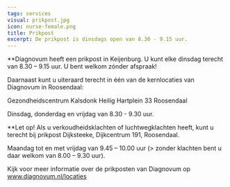 ```yaml
---
tags: services
visual: prikpost.jpg
icon: nurse-female.png
title: Prikpost
excerpt: De prikpost is dinsdags open van 8.30 - 9.15 uur.
---
```


**Diagnovum heeft een prikpost in Keijenburg.
U kunt elke dinsdag terecht van 8.30 – 9.15 uur.
U bent welkom zónder afspraak!
 
Daarnaast kunt u uiteraard terecht in één van de kernlocaties van Diagnovum in Roosendaal:
 
Gezondheidscentrum Kalsdonk
Heilig Hartplein 33
Roosendaal
 
Dinsdag, donderdag en vrijdag van 8.30 - 9.30 uur.
 
**Let op!
Als u verkoudheidsklachten of luchtwegklachten heeft, kunt u terecht bij prikpost Dijksteeke, Dijkcentrum 191, Roosendaal.
 
Maandag tot en met vrijdag van 9.45 – 10.00 uur (> zonder klachten bent u daar welkom van 8.00 – 9.30 uur).

Kijk voor meer informatie over de prikposten van Diagnovum op www.diagnovum.nl/locaties   
 
 

